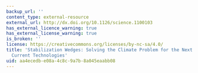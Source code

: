 ```yaml
---
backup_url: ''
content_type: external-resource
external_url: http://dx.doi.org/10.1126/science.1100103
has_external_licence_warning: true
has_external_license_warning: true
is_broken: ''
license: https://creativecommons.org/licenses/by-nc-sa/4.0/
title: 'Stabilization Wedges: Solving the Climate Problem for the Next 50 Years with
  Current Technologies'
uid: aa4ecedb-e08a-4c8c-9a7b-8a045eaabb08
---
```

